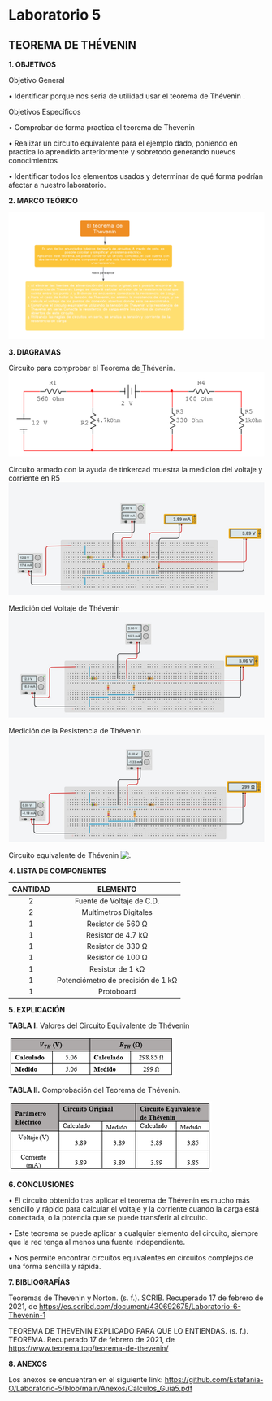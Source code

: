 # Laboratorio 5

## TEOREMA DE THÉVENIN

**1. OBJETIVOS**

Objetivo General

•	Identificar porque nos seria de utilidad usar el teorema de Thévenin .

Objetivos Específicos 

•	Comprobar de forma practica el teorema de Thevenin

•	Realizar un circuito equivalente para el ejemplo dado, poniendo en practica lo aprendido anteriormente y sobretodo generando nuevos conocimientos 

•	Identificar todos los elementos usados y determinar de qué forma podrían afectar a nuestro laboratorio.


**2. MARCO TEÓRICO**

![.](https://github.com/Estefania-O/Laboratorio-5/blob/main/img/Mapa_Teorema_Thevenin.png)

**3. DIAGRAMAS**

Circuito para comprobar el Teorema de Thévenin.
![.](https://github.com/Estefania-O/Laboratorio-5/blob/main/img/Circuito_practica.png)

Circuito armado con la ayuda de tinkercad muestra la medicion del voltaje y corriente en R5
![.](https://github.com/Estefania-O/Laboratorio-5/blob/main/img/Circuito_original.png)

Medición del Voltaje de Thévenin
![.](https://github.com/Estefania-O/Laboratorio-5/blob/main/img/Circuito_VTH.png)

Medición de la Resistencia de Thévenin
![.](https://github.com/Estefania-O/Laboratorio-5/blob/main/img/Circuito_RTH.png)

Circuito equivalente de Thévenin
![.](https://github.com/Estefania-O/Laboratorio-5/blob/main/img/Circuito_Th%C3%A9venin.png)

**4. LISTA DE COMPONENTES**

|**CANTIDAD**|**ELEMENTO**|
|:---:|:---:|
|2|Fuente de Voltaje de C.D.|
|2|Multímetros Digitales|
|1|Resistor de 560 Ω|
|1|Resistor de 4.7 kΩ|
|1|Resistor de 330 Ω|
|1|Resistor de 100 Ω|
|1|Resistor de 1 kΩ|
|1|Potenciómetro de precisión de 1 kΩ|
|1|Protoboard|

**5. EXPLICACIÓN**

**TABLA I.** Valores del Circuito Equivalente de Thévenin

![.](https://github.com/Estefania-O/Laboratorio-5/blob/main/img/Tabla1_Guia5.png)

**TABLA II.** Comprobación del Teorema de Thévenin.

![.](https://github.com/Estefania-O/Laboratorio-5/blob/main/img/Tabla2_Guia5.png)

**6. CONCLUSIONES**

•	El circuito obtenido tras aplicar el teorema de Thévenin es mucho más sencillo y rápido para calcular el voltaje y la corriente cuando la carga está conectada, o la potencia que se puede transferir al circuito.

•	Este teorema se puede aplicar a cualquier elemento del circuito, siempre que la red tenga al menos una fuente independiente.

•	Nos permite encontrar circuitos equivalentes en circuitos complejos de una forma sencilla y rápida.

**7. BIBLIOGRAFÍAS**

Teoremas de Thevenin y Norton. (s. f.). SCRIB. Recuperado 17 de febrero de 2021, de https://es.scribd.com/document/430692675/Laboratorio-6-Thevenin-1

TEOREMA DE THEVENIN EXPLICADO PARA QUE LO ENTIENDAS. (s. f.). TEOREMA. Recuperado 17 de febrero de 2021, de https://www.teorema.top/teorema-de-thevenin/

**8. ANEXOS**

Los anexos se encuentran en el siguiente link: https://github.com/Estefania-O/Laboratorio-5/blob/main/Anexos/Calculos_Guia5.pdf
